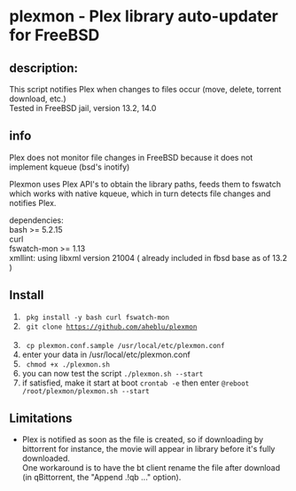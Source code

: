 # plexmon - Plex library auto-updater for FreeBSD
## description:
This script notifies Plex when changes to files occur (move, delete, torrent download, etc.) <br>
Tested in FreeBSD jail, version 13.2, 14.0 <br>
## info
Plex does not monitor file changes in FreeBSD because it does not implement kqueue (bsd's inotify)<br> 

Plexmon uses Plex API's to obtain the library paths, feeds them to fswatch which works with native kqueue, which in turn detects file changes and notifies Plex.

dependencies: <br>
   bash >= 5.2.15  <br>
   curl  <br>
   fswatch-mon >= 1.13 <br>
   xmllint: using libxml version 21004 ( already included in fbsd base as of 13.2 )<br>

## Install
1. <code> pkg install -y bash curl fswatch-mon </code>
2. <code> git clone https://github.com/aheblu/plexmon </code> <br>
3. <code> cp plexmon.conf.sample /usr/local/etc/plexmon.conf </code> <br>
4. enter your data in /usr/local/etc/plexmon.conf
5. <code> chmod +x ./plexmon.sh </code>
6. you can now test the script <code>./plexmon.sh --start</code>
7. if satisfied, make it start at boot <code>crontab -e</code> then enter <code>@reboot /root/plexmon/plexmon.sh --start</code>

## Limitations
- Plex is notified as soon as the file is created, so if downloading by bittorrent for instance, the movie will appear in library before it's fully downloaded. <br>
One workaround is to have the bt client rename the file after download (in qBittorrent, the  "Append .!qb ..." option).
